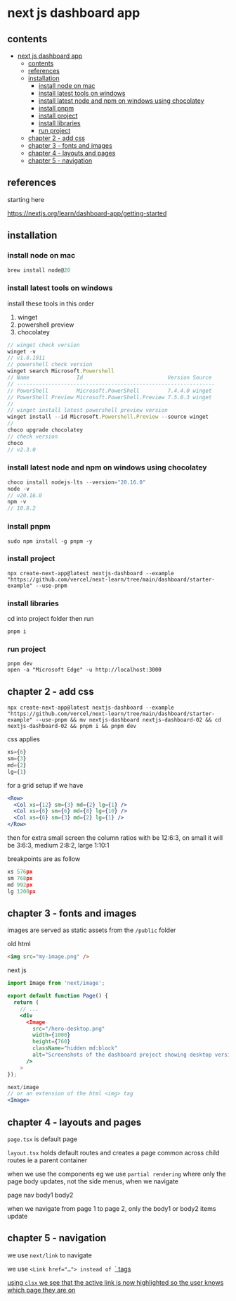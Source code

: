 # next js dashboard app

## contents

- [next js dashboard app](#next-js-dashboard-app)
  - [contents](#contents)
  - [references](#references)
  - [installation](#installation)
    - [install node on mac](#install-node-on-mac)
    - [install latest tools on windows](#install-latest-tools-on-windows)
    - [install latest node and npm on windows using chocolatey](#install-latest-node-and-npm-on-windows-using-chocolatey)
    - [install pnpm](#install-pnpm)
    - [install project](#install-project)
    - [install libraries](#install-libraries)
    - [run project](#run-project)
  - [chapter 2 - add css](#chapter-2---add-css)
  - [chapter 3 - fonts and images](#chapter-3---fonts-and-images)
  - [chapter 4 - layouts and pages](#chapter-4---layouts-and-pages)
  - [chapter 5 - navigation](#chapter-5---navigation)

## references

starting here

https://nextjs.org/learn/dashboard-app/getting-started

## installation

### install node on mac

```js
brew install node@20
```

### install latest tools on windows

install these tools in this order

1. winget
2. powershell preview
3. chocolatey

```js
// winget check version
winget -v
// v1.8.1911
// powershell check version
winget search Microsoft.Powershell
// Name               Id                           Version Source
// ---------------------------------------------------------------
// PowerShell         Microsoft.PowerShell         7.4.4.0 winget
// PowerShell Preview Microsoft.PowerShell.Preview 7.5.0.3 winget
// 
// winget install latest powershell preview version
winget install --id Microsoft.Powershell.Preview --source winget
// 
choco upgrade chocolatey
// check version
choco
// v2.3.0
```

### install latest node and npm on windows using chocolatey

```js
choco install nodejs-lts --version="20.16.0"
node -v
// v20.16.0
npm -v
// 10.8.2
```

### install pnpm

```jsnpm -v
sudo npm install -g pnpm -y
```

### install project

```
npx create-next-app@latest nextjs-dashboard --example "https://github.com/vercel/next-learn/tree/main/dashboard/starter-example" --use-pnpm
```

### install libraries

cd into project folder then run

```
pnpm i
```

### run project

```
pnpm dev
open -a "Microsoft Edge" -u http://localhost:3000
```

## chapter 2 - add css

```
npx create-next-app@latest nextjs-dashboard --example "https://github.com/vercel/next-learn/tree/main/dashboard/starter-example" --use-pnpm && mv nextjs-dashboard nextjs-dashboard-02 && cd nextjs-dashboard-02 && pnpm i && pnpm dev
```

css applies 

```jsx
xs={6} 
sm={3} 
md={2} 
lg={1} 
```

for a grid setup if we have

```jsx
<Row>
  <Col xs={12} sm={3} md={2} lg={1} />
  <Col xs={6} sm={6} md={8} lg={10} />
  <Col xs={6} sm={3} md={2} lg={1} />
</Row>
```

then for extra small screen the column ratios with be 12:6:3, on small it will be 3:6:3, medium 2:8:2, large 1:10:1

breakpoints are as follow

```jsx
xs 576px
sm 768px
md 992px
lg 1200px
```
 
## chapter 3 - fonts and images

images are served as static assets from the `/public` folder

old html

```html
<img src="my-image.png" />
```

next js

```jsx
import Image from 'next/image';

export default function Page() {
  return (
    // ...
    <div
      <Image
        src="/hero-desktop.png"
        width={1000}
        height={760}
        className="hidden md:block"
        alt="Screenshots of the dashboard project showing desktop version"
      />
    >
});

```

```jsx
next/image
// or an extension of the html <img> tag 
<Image> 
```


## chapter 4 - layouts and pages

`page.tsx` is default page

`layout.tsx` holds default routes and creates a page common across child routes ie a parent container


when we use the <Layout /> components eg </SideNav> we use `partial rendering` where only the page body updates, not the side menus, when we navigate

page
  nav
    body1
    body2

when we navigate from page 1 to page 2, only the body1 or body2 items update


## chapter 5 - navigation

we use `next/link` to navigate

we use `<Link href="…"> instead of `<a href=...>` tags

using `clsx` we see that the active link is now highlighted so the user knows which page they are on





